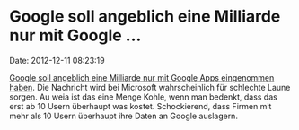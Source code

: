 Google soll angeblich eine Milliarde nur mit Google \...
========================================================

Date: 2012-12-11 08:23:19

[Google soll angeblich eine Milliarde nur mit Google Apps eingenommen
haben](http://bgr.com/2012/12/07/google-apps-revenues-1-billion/). Die
Nachricht wird bei Microsoft wahrscheinlich für schlechte Laune sorgen.
Au weia ist das eine Menge Kohle, wenn man bedenkt, dass das erst ab 10
Usern überhaupt was kostet. Schockierend, dass Firmen mit mehr als 10
Usern überhaupt ihre Daten an Google auslagern.
